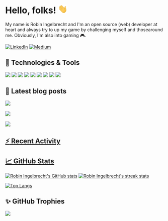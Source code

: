 # Hello, folks! <img src="https://raw.githubusercontent.com/robiningelbrecht/robiningelbrecht/master/wave.gif" width="30px">
 
My name is Robin Ingelbrecht and I'm an open source (web) developer at heart and always try to up my game by challenging myself and thosearound me.
Obviously, I'm also into gaming 🎮.

[![LinkedIn](https://img.shields.io/badge/LinkedIn-%230077B5.svg?logo=linkedin&logoColor=white&color=0D61B8&style=flat)](https://linkedin.com/in/robin-ingelbrecht) 
[![Medium](https://img.shields.io/badge/Medium-12100E?logo=medium&logoColor=white&color=2bbc8a&style=flat)](https://medium.com/@ingelbrechtrobin) 

## :wrench: Technologies & Tools
![](https://img.shields.io/badge/OS-Linux-informational?style=flat&logo=linux&logoColor=white&color=2bbc8a)
![](https://img.shields.io/badge/OS-Macos-informational?style=flat&logo=macos&logoColor=white&color=2bbc8a)
![](https://img.shields.io/badge/Editor-phpstorm-informational?style=flat&logo=phpstorm&logoColor=white&color=2bbc8a)
![](https://img.shields.io/badge/Code-Php-informational?style=flat&logo=php&logoColor=white&color=2bbc8a)
![](https://img.shields.io/badge/Code-Python-informational?style=flat&logo=python&logoColor=white&color=2bbc8a)
![](https://img.shields.io/badge/Code-JavaScript-informational?style=flat&logo=javascript&logoColor=white&color=2bbc8a)
![](https://img.shields.io/badge/Shell-Bash-informational?style=flat&logo=gnu-bash&logoColor=white&color=2bbc8a)
![](https://img.shields.io/badge/Tools-MySQL-informational?style=flat&logo=mysql&logoColor=white&color=2bbc8a)
![](https://img.shields.io/badge/Tools-Docker-informational?style=flat&logo=docker&logoColor=white&color=2bbc8a)

## :pencil: Latest blog posts

<a target="_blank" href="https://github-readme-medium-recent-article.vercel.app/medium/@ingelbrechtrobin/0"><img src="https://github-readme-medium-recent-article.vercel.app/medium/@ingelbrechtrobin/0"> 
 
<a target="_blank" href="https://github-readme-medium-recent-article.vercel.app/medium/@ingelbrechtrobin/1"><img src="https://github-readme-medium-recent-article.vercel.app/medium/@ingelbrechtrobin/1"> 
  
<a target="_blank" href="https://github-readme-medium-recent-article.vercel.app/medium/@ingelbrechtrobin/2"><img src="https://github-readme-medium-recent-article.vercel.app/medium/@ingelbrechtrobin/2"> 

## :zap: Recent Activity

<!--START_SECTION:activity-->
<!--END_SECTION:activity-->
 
## :chart_with_upwards_trend: GitHub Stats

[![Robin Ingelbrecht's GitHub stats](https://github-readme-stats.vercel.app/api?username=robiningelbrecht&count_private=true)](https://github.com/robiningelbrecht)
[![Robin Ingelbrecht's streak stats](https://github-readme-streak-stats.herokuapp.com/?user=robiningelbrecht)](https://github.com/robiningelbrecht)

[![Top Langs](https://github-readme-stats.vercel.app/api/top-langs/?username=robiningelbrecht&layout=compact)](https://github.com/robiningelbrecht) 

 ## :sparkles: GitHub Trophies
![](https://github-profile-trophy.vercel.app/?username=robiningelbrecht&theme=chalk&no-frame=false&no-bg=true&margin-w=4)
